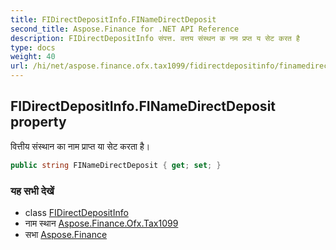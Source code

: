 ```yaml
---
title: FIDirectDepositInfo.FINameDirectDeposit
second_title: Aspose.Finance for .NET API Reference
description: FIDirectDepositInfo संपत्त. वत्तय संस्थन क नम प्रप्त य सेट करत है
type: docs
weight: 40
url: /hi/net/aspose.finance.ofx.tax1099/fidirectdepositinfo/finamedirectdeposit/
---
```

## FIDirectDepositInfo.FINameDirectDeposit property

वित्तीय संस्थान का नाम प्राप्त या सेट करता है।

```csharp
public string FINameDirectDeposit { get; set; }
```

### यह सभी देखें

* class [FIDirectDepositInfo](../)
* नाम स्थान [Aspose.Finance.Ofx.Tax1099](../../fidirectdepositinfo/)
* सभा [Aspose.Finance](../../../)



